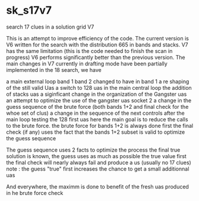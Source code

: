 # sk_s17v7
search 17 clues in a solution grid V7

This is an attempt to improve efficiency of the code.
The current version is V6 written for the search with the distribution 665 in bands and stacks.
V7 has the same limitation (this is the code needed to finish the scan in progress)
V6 performs significantly better than the previous version. 
The main changes in V7 currently in drafting mode have been partially implemented in the 18 search, we have

a main external loop band 1 band 2 changed to have in band 1 a re shaping of the still valid Uas
a switch to 128 uas in the main central loop 
the addition of stacks uas 
a siginficant change in the organization of the Gangster uas
an attempt to optimize the use of the gangster uas socket 2
a change in the guess sequence of the brute force (both bands 1+2 and final check for the whoe set of clus)
a change in the sequence of the next controls after the main loop testing the 128 first uas
  here the main goal is to reduce the calls to the brute force.
  the brute force for bands 1+2 is always done first
  the final check (if any) uses the fact that the bands 1+2 subset is valid to optimize the guess sequence
  
The guess sequence uses 2 facts to optimize the process
  the final true solution is known, the guess uses as much as possible the true value first
  the final check will nearly always fail and produce a us (usually no 17 clues)
  note : the guess "true" first increases the chance to get a small additionnal uas
  
And everywhere, the maximm is done to benefit of the fresh uas produced in he brute force check
